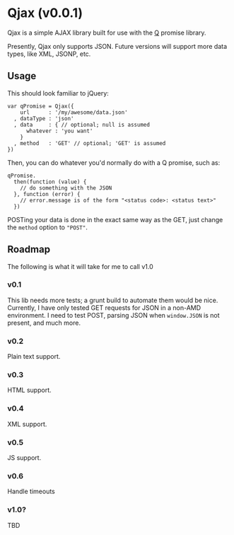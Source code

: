 Qjax (v0.0.1)
=============

Qjax is a simple AJAX library built for use with the [Q](http://documentup.com/kriskowal/q/) promise library.

Presently, Qjax only supports JSON.
Future versions will support more data types, like XML, JSONP, etc.


Usage
-----

This should look familiar to jQuery:

    var qPromise = Qjax({
        url      : '/my/awesome/data.json'
      , dataType : 'json'
      , data     : { // optional; null is assumed
          whatever : 'you want'
        }
      , method   : 'GET' // optional; 'GET' is assumed
    })

Then, you can do whatever you'd normally do with a Q promise, such as:

    qPromise.
      then(function (value) {
        // do something with the JSON
      }, function (error) {
        // error.message is of the form "<status code>: <status text>"
      })

POSTing your data is done in the exact same way as the GET, just change the `method` option to `"POST"`.


Roadmap
-------

The following is what it will take for me to call v1.0


### v0.1

This lib needs more tests; a grunt build to automate them would be nice.
Currently, I have only tested GET requests for JSON in a non-AMD environment.
I need to test POST, parsing JSON when `window.JSON` is not present, and much more.

### v0.2

Plain text support.

### v0.3

HTML support.

### v0.4

XML support.

### v0.5

JS support.

### v0.6

Handle timeouts

### v1.0?

TBD